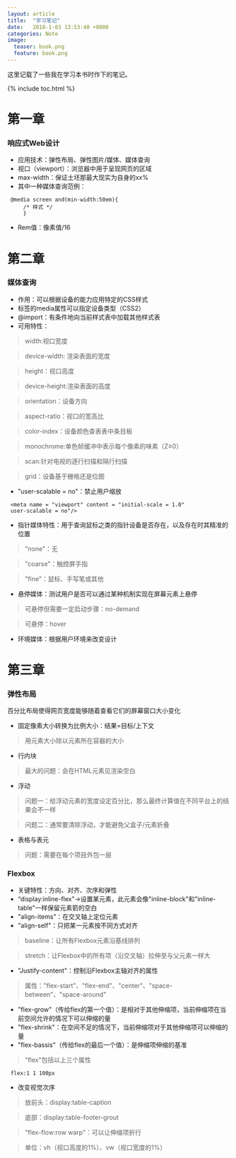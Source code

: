 ```yaml
---
layout: article
title:  "学习笔记"
date:   2018-1-03 13:53:40 +0800
categories: Note
image:
  teaser: book.png
  feature: book.png
---
```

这里记载了一些我在学习本书时作下的笔记。

{% include toc.html %}

# 第一章
### 响应式Web设计
* 应用技术：弹性布局、弹性图片/媒体、媒体查询
* 视口（viewport）：浏览器中用于呈现网页的区域
* max-width：保证土坯那最大现实为自身的xx%
* 其中一种媒体查询范例：
```
 @media screen and(min-width:50em){
     /* 样式 */
     }
```
* Rem值：像素值/16

# 第二章
### 媒体查询
* 作用：可以根据设备的能力应用特定的CSS样式
* <link>标签的media属性可以指定设备类型（CSS2）
* @import：有条件地向当前样式表中加载其他样式表
* 可用特性：

> width:视口宽度

> device-width: 渲染表面的宽度

> height：视口高度

> device-height:渲染表面的高度

> orientation：设备方向

> aspect-ratio：视口的宽高比

> color-index：设备颜色查表表中条目板

> monochrome:单色帧缓冲中表示每个像素的味素（Z≥0）

> scan:针对电视的逐行扫描和隔行扫描

> grid：设备基于栅格还是位图

* "user-scalable = no"：禁止用户缩放
```
 <meta name = "viewport" content = "initial-scale = 1.0"
 user-scalable = no"/>
```
* 指针媒体特性：用于查询鼠标之类的指针设备是否存在，以及存在时其精准的位置

> "none"：无

> "coarse"：触控屏手指

> "fine"：鼠标、手写笔或其他

* 悬停媒体：测试用户是否可以通过某种机制实现在屏幕元素上悬停

> 可悬停但需要一定启动步骤：no-demand

> 可悬停：hover

* 环境媒体：根据用户环境来改变设计

# 第三章
### 弹性布局
百分比布局使得网页宽度能够随着查看它们的屏幕窗口大小变化

* 固定像素大小转换为比例大小：结果=目标/上下文
> 用元素大小除以元素所在容器的大小
* 行内块
> 最大的问题：会在HTML元素见渲染空白
* 浮动
> 问题一：给浮动元素的宽度设定百分比，那么最终计算值在不同平台上的结果会不一样

> 问题二：通常要清除浮动，才能避免父盒子/元素折叠
* 表格与表元
> 问题：需要在每个项目外包一层

### Flexbox
* 关键特性：方向、对齐、次序和弹性
* “display:inline-flex"→设置某元素，此元素会像"inline-block"和"inline-table"一样保留元素箭的空白
* "align-items"：在交叉轴上定位元素
* "align-self"：只把某一元素按不同方式对齐
> baseline：让所有Flexbox元素沿基线排列

> stretch：让Flexbox中的所有项（沿交叉轴）拉伸至与父元素一样大

* "Justify-content"：控制沿Flexbox主轴对齐的属性
> 属性："flex-start"、"flex-end"、"center"、"space-between"、"space-around"

* "flex-grow"（传给flex的第一个值）：是相对于其他伸缩项，当前伸缩项在当前空间允许的情况下可以伸缩的量
* "flex-shrink"：在空间不足的情况下，当前伸缩项对于其他伸缩项可以伸缩的量
* "flex-bassis"（传给flex的最后一个值）：是伸缩项伸缩的基准
> "flex"包括以上三个属性
```
 flex:1 1 100px
```

* 改变视觉次序
> 放前头：display:table-caption

> 底部：display:table-footer-grout

> "flex-flow:row warp"：可以让伸缩项折行

> 单位：vh（视口高度的1%）、vw（视口宽度的1%）
